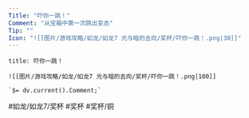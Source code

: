 ```yaml
---
Title: "吓你一跳！"
Comment: "从宝箱中第一次跳出变态"
Tip: ""
Icon: "![[图片/游戏攻略/如龙/如龙7 光与暗的去向/奖杯/吓你一跳！.png|30]]"
---
```

```ad-common-bronze-trophy
title: 吓你一跳！

![[图片/游戏攻略/如龙/如龙7 光与暗的去向/奖杯/吓你一跳！.png|100]]

`$= dv.current().Comment;`

```

#如龙/如龙7/奖杯 #奖杯 #奖杯/铜
